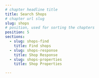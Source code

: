 ```yaml
---
# chapter headline title
title: Search Shops
# chapter url slug
slug: shops
# position, used for sorting the chapters
position: 5 
sections: 
  - slug: shops-find
    title: Find shops
  - slug: shops-response
    title: Shop Response
  - slug: shops-properties
    title: Shop Properties

---
```


